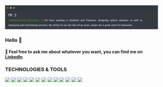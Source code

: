 
![image](/console-cv.png)

### Hello 👋
#### 💬 Feel free to ask me about whatever you want, you can find me on <a  target="_blank" href="https://www.linkedin.com/in/raidelv/">LinkedIn</a>


### TECHNOLOGIES & TOOLS

![](https://img.shields.io/badge/JS-NodeJS-informational?style=flat&logo=node.js&logoColor=white&color=green)
![](https://img.shields.io/badge/Typescript-informational?style=flat&logo=typescript&logoColor=white&color=blue)
![](https://img.shields.io/badge/JS-React-informational?style=flat&logo=react&logoColor=white&color=blue)
![](https://img.shields.io/badge/JS-Angular-informational?style=flat&logo=angular&logoColor=white&color=red)
![](https://img.shields.io/badge/JAVA-sprint-informational?style=flat&logo=java&logoColor=white&color=red)
![](https://img.shields.io/badge/PHP-Laravel-informational?style=flat&logo=laravel&logoColor=white&color=red)
![](https://img.shields.io/badge/PHP-Symfony-informational?style=flat&logo=symfony&logoColor=white&color=gray)
![](https://img.shields.io/badge/DB-MySQL-informational?style=flat&logo=mysql&logoColor=white&color=blue)
![](https://img.shields.io/badge/DB-PostgreSQL-informational?style=flat&logo=postgresql&logoColor=white&color=blue)
![](https://img.shields.io/badge/DB-Mongo-informational?style=flat&logo=mongodb&logoColor=white&color=green)
![](https://img.shields.io/badge/TOOL-Docker-informational?style=flat&logo=docker&logoColor=white&color=blue)
![](https://img.shields.io/badge/TOOL-Kubernetes-informational?style=flat&logo=kubernetes&logoColor=white&color=blue)
![](https://img.shields.io/badge/TOOL-Vagrant-informational?style=flat&logo=vagrant&logoColor=white&color=red)





<!--
**raidel90/raidel90** is a ✨ _special_ ✨ repository because its `README.md` (this file) appears on your GitHub profile.

Here are some ideas to get you started:

- 🔭 I’m currently working on ...
- 🌱 I’m currently learning ...
- 👯 I’m looking to collaborate on ...
- 🤔 I’m looking for help with ...
- 💬 Ask me about ...
- 📫 How to reach me: ...
- 😄 Pronouns: ...
- ⚡ Fun fact: ...
-->
